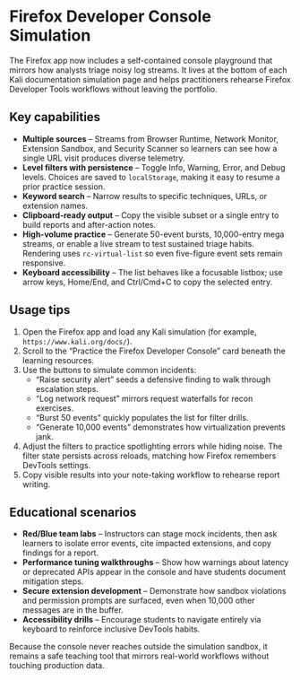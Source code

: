 # Firefox Developer Console Simulation

The Firefox app now includes a self-contained console playground that mirrors how analysts triage
noisy log streams. It lives at the bottom of each Kali documentation simulation page and helps
practitioners rehearse Firefox Developer Tools workflows without leaving the portfolio.

## Key capabilities

- **Multiple sources** – Streams from Browser Runtime, Network Monitor, Extension Sandbox, and
  Security Scanner so learners can see how a single URL visit produces diverse telemetry.
- **Level filters with persistence** – Toggle Info, Warning, Error, and Debug levels. Choices are
  saved to `localStorage`, making it easy to resume a prior practice session.
- **Keyword search** – Narrow results to specific techniques, URLs, or extension names.
- **Clipboard-ready output** – Copy the visible subset or a single entry to build reports and
  after-action notes.
- **High-volume practice** – Generate 50-event bursts, 10,000-entry mega streams, or enable a live
  stream to test sustained triage habits. Rendering uses `rc-virtual-list` so even five-figure event
  sets remain responsive.
- **Keyboard accessibility** – The list behaves like a focusable listbox; use arrow keys, Home/End,
  and Ctrl/Cmd+C to copy the selected entry.

## Usage tips

1. Open the Firefox app and load any Kali simulation (for example, `https://www.kali.org/docs/`).
2. Scroll to the “Practice the Firefox Developer Console” card beneath the learning resources.
3. Use the buttons to simulate common incidents:
   - “Raise security alert” seeds a defensive finding to walk through escalation steps.
   - “Log network request” mirrors request waterfalls for recon exercises.
   - “Burst 50 events” quickly populates the list for filter drills.
   - “Generate 10,000 events” demonstrates how virtualization prevents jank.
4. Adjust the filters to practice spotlighting errors while hiding noise. The filter state persists
   across reloads, matching how Firefox remembers DevTools settings.
5. Copy visible results into your note-taking workflow to rehearse report writing.

## Educational scenarios

- **Red/Blue team labs** – Instructors can stage mock incidents, then ask learners to isolate error
  events, cite impacted extensions, and copy findings for a report.
- **Performance tuning walkthroughs** – Show how warnings about latency or deprecated APIs appear in
  the console and have students document mitigation steps.
- **Secure extension development** – Demonstrate how sandbox violations and permission prompts are
  surfaced, even when 10,000 other messages are in the buffer.
- **Accessibility drills** – Encourage students to navigate entirely via keyboard to reinforce
  inclusive DevTools habits.

Because the console never reaches outside the simulation sandbox, it remains a safe teaching tool
that mirrors real-world workflows without touching production data.
